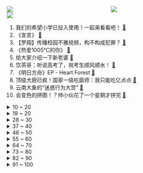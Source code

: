 <div >
	<a style="float:left;width:55%;" href = "https://github.com/anuraghazra/github-readme-stats">
	 <img src = "https://github-readme-stats.vercel.app/api?username=iuuuuuaena&theme=buefy&show_icons=true"/>
	</a>
	<a  style="float:right;width:45%" href = "https://github.com/anuraghazra/github-readme-stats">
	 <img  src="https://github-readme-stats.vercel.app/api/top-langs/?username=anuraghazra&layout=compact"/>
	</a>
	</div>

[![](https://img.shields.io/badge/jxd-@jxdgogogo.xyz-yellowgreen.svg)](https://www.jxdgogogo.xyz)<br>
1. 我们的希望小学已投入使用！一起来看看吧！ [:link:](//www.bilibili.com/video/BV1xV41147Gw) <br>
2. 《宣言》 [:link:](//www.bilibili.com/video/BV1sv411p72H) <br>
3. 【罗翔】传播校园不雅视频，构不构成犯罪？ [:link:](//www.bilibili.com/video/BV1RB4y1u7Pf) <br>
4. 《热爱1005℃的你》 [:link:](//www.bilibili.com/video/BV1Ef4y1a7DS) <br>
5. 给大家介绍一下新老婆 [:link:](//www.bilibili.com/video/BV1PU4y157f4) <br>
6. 饮茶哥：听说高考了，祝考生顺风顺水！ [:link:](//www.bilibili.com/video/BV12o4y1C7Nh) <br>
7. 《明日方舟》EP - Heart Forest [:link:](//www.bilibili.com/video/BV1MU4y1j7TR) <br>
8. 顶级大厨已疯！国家一级吃面师：我只能吃亿点点 [:link:](//www.bilibili.com/video/BV18h411e7f2) <br>
9. 云南大象的“迷惑行为大赏” [:link:](//www.bilibili.com/video/BV13K4y197j8) <br>
10. 会变色的拼图！？帅小伙花了一个星期才拼完 [:link:](//www.bilibili.com/video/BV1s5411M7rt) <br>
<details>
<summary>10 ~ 20</summary>

11. 【自制】我把自行车做成了 自 动 驾 驶 ！！【硬核】 [:link:](//www.bilibili.com/video/BV1fV411x72a) <br>
12. 3大危机联手绞杀北大韦神：再不把韦东奕拉下神坛，他就要被毁掉了【洞察社会系列30】 [:link:](//www.bilibili.com/video/BV1Zq4y157xn) <br>
13. 霍尊版《笑纳》，国风公子的一曲仙音！ [:link:](//www.bilibili.com/video/BV1c64y1R7Mq) <br>
14. 你点的“僵尸外卖”成本只要三块，30秒就出锅？揭露黑心料理包产业内幕【牛顿】 [:link:](//www.bilibili.com/video/BV1c54y1G7NQ) <br>
15. 原唱来了！阿肆《热爱105℃的你》原味吉他弹唱～二创活动也开启啦！ [:link:](//www.bilibili.com/video/BV1Eg411G7Rn) <br>
16. 【汪品先】我60岁以后才出成果，我们要把中国大洋钻探做到国际前列！ [:link:](//www.bilibili.com/video/BV1Z64y167yi) <br>
17. 为啥押送现金用霰弹枪，押送高考试卷却用步枪？ [:link:](//www.bilibili.com/video/BV1g5411M7Sz) <br>
18. 每头牛身上只有一根的美味，先卤后烤帅小伙吃爽了！ [:link:](//www.bilibili.com/video/BV1EQ4y197zW) <br>
19. 【罗汉鬼套路】lol最骚风筝套路 愿者上钩！！ [:link:](//www.bilibili.com/video/BV1Wo4y1y75j) <br>
</details>
<details>
<summary>19 ~ 20</summary>

20. 【半佛】面试官是如何面试应届生的。 [:link:](//www.bilibili.com/video/BV1nf4y1871c) <br>
21. 【25格】爆炸的浪漫！硬核解读《南方》背后惊世骇俗的人性内核 [:link:](//www.bilibili.com/video/BV1tv411p7pW) <br>
22. 央视你就宠着她吧，愣是把新闻拍成了个人vlog [:link:](//www.bilibili.com/video/BV1zb4y1Z7yr) <br>
23. 《原神》提瓦特风尚·衣装PV - 海滨漫歌 [:link:](//www.bilibili.com/video/BV1f54y137fG) <br>
24. 肌肉金狮（蓝色战衣版） [:link:](//www.bilibili.com/video/BV1Vo4y1277p) <br>
25. 厨师长教你："蒜蓉小龙虾"的家常做法，蒜香浓郁，唇齿留香 [:link:](//www.bilibili.com/video/BV1X64y1R7Cj) <br>
26. 众所周知，不高考的人反而超级紧张… [:link:](//www.bilibili.com/video/BV1ZU4y1V7aZ) <br>
27. 自律上瘾！一招教你自律，不自律的大脑有多狡猾？背后原因让人恐惧……【歌白】 [:link:](//www.bilibili.com/video/BV1nK4y1X72z) <br>
28. 好茶艺啊！这么明显男人都看不出来吗！ [:link:](//www.bilibili.com/video/BV1sK4y1V7Xe) <br>
</details>
<details>
<summary>28 ~ 30</summary>

29. 大法师叶问 [:link:](//www.bilibili.com/video/BV1ih411a7Wo) <br>
30. 这56个免费资源网站，能让你永久告别资源付费！ [:link:](//www.bilibili.com/video/BV1Nf4y1a7DT) <br>
31. 这是一场十国联手完成的解谜游戏...答案居然藏在现实中 [:link:](//www.bilibili.com/video/BV1VK4y137DN) <br>
32. 成为学园偶像！ [:link:](//www.bilibili.com/video/BV1B64y1R7YJ) <br>
33. 蜜雪冰城主题曲MV 中英双语版 [:link:](//www.bilibili.com/video/BV1wv41157Rr) <br>
34. 为什么我的猫会这么爱我？ [:link:](//www.bilibili.com/video/BV1A64y1R7ec) <br>
35. 【尹正】啊哈哈哈哈哈哈哈哈哈哈哈 [:link:](//www.bilibili.com/video/BV1uq4y1L7F6) <br>
36. 【莓用良碗】一个来自未来的终极智能餐具 [:link:](//www.bilibili.com/video/BV1yq4y1j7Yg) <br>
37. 弹丸2【ヒステリックナイトガール】手书【live2d】未完成 [:link:](//www.bilibili.com/video/BV1Gg411G7rx) <br>
</details>
<details>
<summary>37 ~ 40</summary>

38. 高中生以为的大学 VS 真实的大学 [:link:](//www.bilibili.com/video/BV1pV41177Sw) <br>
39. 【4K60FPS】Beyond《海阔天空》神级现场！纪念黄家驹！ [:link:](//www.bilibili.com/video/BV1Tq4y1778D) <br>
40. 汽油桶+防空导弹=？？【汽油桶快乐阴人流#12】 [:link:](//www.bilibili.com/video/BV1bv411V7ae) <br>
41. 速度与激情plus（上）决战二仙桥 [:link:](//www.bilibili.com/video/BV1NB4y1M7UN) <br>
42. 原神海螺【原神1.6时装活动】原神36个回声海螺位置大全·持续更新~ [:link:](//www.bilibili.com/video/BV1Mq4y1L7Rm) <br>
43. 痛失网名！我被人挖出了真实姓名... [:link:](//www.bilibili.com/video/BV1Mv411p7p6) <br>
44. 高考理综结束 郑州十一中第一个跑出考场的男生，面对采访镜头他竟然说…… [:link:](//www.bilibili.com/video/BV1Hb4y1d7kd) <br>
45. 零 氪 之 友（第八期） [:link:](//www.bilibili.com/video/BV1d5411T7fW) <br>
46. 一根头发弹出：《千本樱》准备好你的硬币！ [:link:](//www.bilibili.com/video/BV1Dq4y1j7es) <br>
</details>
<details>
<summary>46 ~ 50</summary>

47. 《阴阳师》全新动画剧场「天域篇·下篇」（CV：神谷浩史、小西克幸） [:link:](//www.bilibili.com/video/BV1ug411G7dj) <br>
48. 哈！ [:link:](//www.bilibili.com/video/BV155411M7BB) <br>
49. 给你们上完最后一节课，明天老师就走了... [:link:](//www.bilibili.com/video/BV1AU4y157Vi) <br>
50. 【原神】第一个出考场的兄弟火了，让米哈游加强下刻晴 [:link:](//www.bilibili.com/video/BV1iy4y1u7rV) <br>
51. 高考记得带准考证！！！ [:link:](//www.bilibili.com/video/BV1H64y1R775) <br>
52. 哇！我们动物园小孔雀出生辣！#2 [:link:](//www.bilibili.com/video/BV1Jb4y1d7z6) <br>
53. 跪了！家里进水啊大哥！你还看！【阅片无数Ⅱ 06】 [:link:](//www.bilibili.com/video/BV1qw411Z7HS) <br>
54. 时 间 倒 流【微距世界】 [:link:](//www.bilibili.com/video/BV13B4y1M7gp) <br>
55. 我p都不敢p成这样！好家伙，她直接长成这样了！ [:link:](//www.bilibili.com/video/BV1M64y1R7ab) <br>
</details>
<details>
<summary>55 ~ 60</summary>

56. 就是他，治好了中国的“火力不足恐惧症”！ [:link:](//www.bilibili.com/video/BV1V54y1573x) <br>
57. 河 南 人 [:link:](//www.bilibili.com/video/BV1Z44y1z7Ks) <br>
58. 她终于杀回正统古装了！ [:link:](//www.bilibili.com/video/BV1554y1576n) <br>
59. 一颗红苹果就能换一只熊猫宝宝，公平交易童叟无欺！ [:link:](//www.bilibili.com/video/BV1jw411Z71V) <br>
60. 【皮肤展示】不知火全新鎏金专属皮肤「蝶步韶华」 [:link:](//www.bilibili.com/video/BV12w411Z78y) <br>
61. 安 全 先 啦 [:link:](//www.bilibili.com/video/BV1hv411V7Zt) <br>
62. 女子吸毒致幻严重，警察走到跟前都不知道？ [:link:](//www.bilibili.com/video/BV1vq4y1j73w) <br>
63. 那个千里背疯娘求学的刘秀祥，13年后又成了明星，他现在到底怎么样了？走出去是为了更好地“归来” [:link:](//www.bilibili.com/video/BV1KK4y137EM) <br>
64. 全网首吃巨大的突角鼻鱼，下巴拿来盐烤，油脂的香味非常浓郁 [:link:](//www.bilibili.com/video/BV1go4y127Mi) <br>
</details>
<details>
<summary>64 ~ 70</summary>

65. B站以前的LV6 VS 现在的LV6 [:link:](//www.bilibili.com/video/BV1iy4y1u7d3) <br>
66. 摩尔庄园还我鸭子！手把手教你把摩尔庄园告上法庭【凡老师】 [:link:](//www.bilibili.com/video/BV1uK4y1X7BQ) <br>
67. 哈哈哈我愿称之为年度最佳防诈宣传片 [:link:](//www.bilibili.com/video/BV1ZQ4y1X7Vk) <br>
68. 大雄：吃席我坐小孩那桌！！ [:link:](//www.bilibili.com/video/BV1dv411V7FM) <br>
69. 鸿蒙：和 EMUI 没区别就算成功——「木羽体验报告丨系统篇」 [:link:](//www.bilibili.com/video/BV14b4y1d7eQ) <br>
70. 音乐无国界！ [:link:](//www.bilibili.com/video/BV1164y1R7Db) <br>
71. 【原神剧场】泳装少女的魅力盛夏 [:link:](//www.bilibili.com/video/BV1cK4y13789) <br>
72. 王者荣耀居然被抄袭？神庙逃亡居然沦落到这样的地步？ [:link:](//www.bilibili.com/video/BV1gh411e7Pq) <br>
73. 【2小时版火影忍者全集】此视频属于所有热爱火影的人！ [:link:](//www.bilibili.com/video/BV1Gq4y177xS) <br>
</details>
<details>
<summary>73 ~ 80</summary>

74. 手下全员卧底、叛徒加废物？我从来没见过如此命苦的男人！【琴酒】 [:link:](//www.bilibili.com/video/BV1qv411V7Kc) <br>
75. 小伙在家自制海鲜大咖，满满一大盘，比吃自助海鲜还要爽 [:link:](//www.bilibili.com/video/BV1Jg411G7Bn) <br>
76. yyds！《觉醒年代》押中多地高考作文题..... [:link:](//www.bilibili.com/video/BV1j64y1R7na) <br>
77. 【逸语道破】美式自由民主陨落后的新密码，拜登打起了“反腐牌”？ [:link:](//www.bilibili.com/video/BV1pV411776Y) <br>
78. 越狱计划状况百出，环环相扣刺激不断！美剧《越狱》第三季4-6 [:link:](//www.bilibili.com/video/BV1hV41147JZ) <br>
79. 5300装个驻车空调，90块买斤驴肉庆祝一下，真香 [:link:](//www.bilibili.com/video/BV1af4y187F3) <br>
80. 当卧龙老公碰上凤雏老婆 [:link:](//www.bilibili.com/video/BV1Eg411G7NQ) <br>
81. 近视30000度的杰哥 [:link:](//www.bilibili.com/video/BV18U4y157Ta) <br>
82. 全网首发！恐怖游戏《番茄先生》超离谱“结局”！ [:link:](//www.bilibili.com/video/BV13q4y1778r) <br>
</details>
<details>
<summary>82 ~ 90</summary>

83. 特朗普：“我们将夺回参议院，夺回众议院，夺回白宫，而且比你们想象的更快……” [:link:](//www.bilibili.com/video/BV16A41137yU) <br>
84. 鸡娃的反面：农村孩子有多少机会考上大学？【暗中观察120】IC实验室 [:link:](//www.bilibili.com/video/BV1Eo4y1y7Vi) <br>
85. 决 斗 者 阿 嬷 [:link:](//www.bilibili.com/video/BV1Jy4y137rp) <br>
86. 3070海外3700，等等党胜利 [:link:](//www.bilibili.com/video/BV1X64y167qp) <br>
87. 两个人在一起，最重要的是坦诚相待 [:link:](//www.bilibili.com/video/BV1ab4y1d772) <br>
88. 走完剑门关鸟道，才明白什么是蜀道难难于上青天，路上有人被吓哭 [:link:](//www.bilibili.com/video/BV19V411x7eR) <br>
89. 赵本山演技巅峰！14年后，依旧是内地最好的公路片！《落叶归根》 [:link:](//www.bilibili.com/video/BV1Qv411V7fn) <br>
90. 《七里香 》原来可以发长视频呀 嘻嘻 [:link:](//www.bilibili.com/video/BV1sf4y1a736) <br>
91. 纯情男孩吴亦凡：“其实我是一个演员” [:link:](//www.bilibili.com/video/BV1uh411e77g) <br>
</details>
<details>
<summary>91 ~ 100</summary>

92. 极度舒适！你见过生活放慢200倍后的样子吗？ [:link:](//www.bilibili.com/video/BV1Nf4y187iS) <br>
93. 华农兄弟：关于三华李发货问题说明 [:link:](//www.bilibili.com/video/BV13f4y1a7qJ) <br>
94. 【时代少年团】青海&浙江行vlog [:link:](//www.bilibili.com/video/BV1Go4y1y7HF) <br>
95. 这才是不糊弄观众的扮丑！变美的时候我直呼初恋！ [:link:](//www.bilibili.com/video/BV1Ew411Z7yh) <br>
96. 高考后的第一天，我决定...... [:link:](//www.bilibili.com/video/BV11B4y1T78M) <br>
97. 转发可以，但请标明出处，尊重原创，拜托了 [:link:](//www.bilibili.com/video/BV1944y1z7Gb) <br>
98. 玩辅助其实就是人情世故 [:link:](//www.bilibili.com/video/BV1Qf4y1b7F9) <br>
99. 【围炉夜话】真的猛士，敢于直面惨淡的人生，敢于正视淋漓的鲜血。 [:link:](//www.bilibili.com/video/BV1ny4y137Nf) <br>
100. 花73元横扫西安二府庄夜市！最火爆的东北馅饼，排队一小时，肉多到溢出！ [:link:](//www.bilibili.com/video/BV1fB4y1u7jd) <br>
</details>
